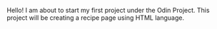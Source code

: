 Hello! I am about to start my first project under the Odin Project. This project will be creating a recipe page using HTML language. 

